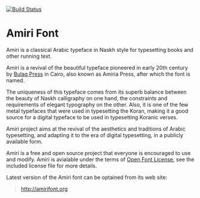 [![Build Status](https://travis-ci.org/alif-type/amiri.svg?branch=master)](https://travis-ci.org/alif-type/amiri)

Amiri Font
==========

Amiri is a classical Arabic typeface in Naskh style for typesetting books and
other running text.

Amiri is a revival of the beautiful typeface pioneered in early 20th century by
[Bulaq Press][1] in Cairo, also known as Amiria Press, after which the font is
named.

The uniqueness of this typeface comes from its superb balance between the
beauty of Naskh calligraphy on one hand, the constraints and requirements of
elegant typography on the other. Also, it is one of the few metal typefaces
that were used in typesetting the Koran, making it a good source for a digital
typeface to be used in typesetting Koranic verses.

Amiri project aims at the revival of the aesthetics and traditions of Arabic
typesetting, and adapting it to the era of digital typesetting, in a publicly
available form.

Amiri is a free and open source project that everyone is encouraged to use and
modify. Amiri is avialable under the terms of [Open Font License][2], see the
included license file for more details.

Latest version of the Amiri font can be optained from its web site:

> http://amirifont.org

[1]: http://www.bibalex.org/bulaqpress/en/bulaq.htm "The Bulaq Press"
[2]: http://scripts.sil.org/OFL "The Open Font License"
